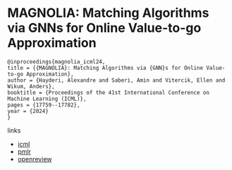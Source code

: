 # MAGNOLIA: Matching Algorithms via GNNs for Online Value-to-go Approximation

```
@inproceedings{magnolia_icml24,
title = {{MAGNOLIA}: Matching Algorithms via {GNN}s for Online Value-to-go Approximation},
author = {Hayderi, Alexandre and Saberi, Amin and Vitercik, Ellen and Wikum, Anders},
booktitle = {Proceedings of the 41st International Conference on Machine Learning (ICML)},
pages = {17759--17782},
year = {2024}
}
```

links
- [icml](https://icml.cc/Conferences/2024/Schedule?showEvent=33807)
- [pmlr](https://proceedings.mlr.press/v235/hayderi24a.html)
- [openreview](https://openreview.net/forum?id=XlgeQ47Ra9)
